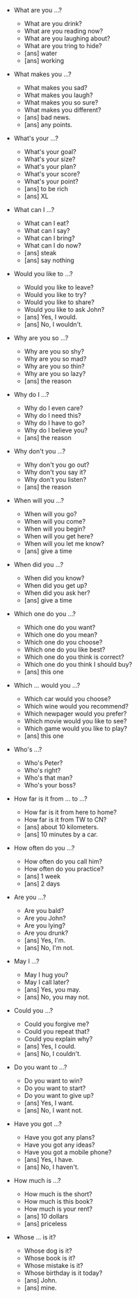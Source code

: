 - What are you ...?
  - What are you drink?
  - What are you reading now?
  - What are you laughing about?
  - What are you tring to hide?
  - [ans] water
  - [ans] working

- What makes you ...?
  - What makes you sad?
  - What makes you laugh?
  - What makes you so sure?
  - What makes you different?
  - [ans] bad news.
  - [ans] any points.

- What's your ...?
  - What's your goal?
  - What's your size?
  - What's your plan?
  - What's your score?
  - What's your point?
  - [ans] to be rich
  - [ans] XL

- What can I ...?
  - What can I eat?
  - What can I say?
  - What can I bring?
  - What can I do now?
  - [ans] steak
  - [ans] say nothing

- Would you like to ...?
  - Would you like to leave?
  - Would you like to try?
  - Would you like to share?
  - Would you like to ask John?
  - [ans] Yes, I would.
  - [ans] No, I wouldn't.

- Why are you so ...?
  - Why are you so shy?
  - Why are you so mad?
  - Why are you so thin?
  - Why are you so lazy?
  - [ans] the reason

- Why do I ...?
  - Why do I even care?
  - Why do I need this?
  - Why do I have to go?
  - Why do I believe you?
  - [ans] the reason

- Why don't you ...?
  - Why don't you go out?
  - Why don't you say it?
  - Why don't you listen?
  - [ans] the reason

- When will you ...?
  - When will you go?
  - When will you come?
  - When will you begin?
  - When will you get here?
  - When will you let me know?
  - [ans] give a time

- When did you ...?
  - When did you know?
  - When did you get up?
  - When did you ask her?
  - [ans] give a time

- Which one do you ...?
  - Which one do you want?
  - Which one do you mean?
  - Which one do you choose?
  - Which one do you like best?
  - Which one do you think is correct?
  - Which one do you think I should buy?
  - [ans] this one

- Which ... would you ...?
  - Which car would you choose?
  - Which wine would you recommend?
  - Which newpager would you prefer?
  - Which movie would you like to see?
  - Which game would you like to play?
  - [ans] this one

- Who's ...?
  - Who's Peter?
  - Who's right?
  - Who's that man?
  - Who's your boss?



- How far is it from ... to ...?
  - How far is it from here to home?
  - How far is it from TW to CN?
  - [ans] about 10 kilometers.
  - [ans] 10 minutes by a car.

- How often do you ...?
  - How often do you call him?
  - How often do you practice?
  - [ans] 1 week
  - [ans] 2 days

- Are you ...?
  - Are you bald?
  - Are you John?
  - Are you lying?
  - Are you drunk?
  - [ans] Yes, I'm.
  - [ans] No, I'm not.

- May I ...?
  - May I hug you?
  - May I call later?
  - [ans] Yes, you may.
  - [ans] No, you may not.

- Could you ...?
  - Could you forgive me?
  - Could you repeat that?
  - Could you explain why?
  - [ans] Yes, I could.
  - [ans] No, I couldn't.

- Do you want to ...?
  - Do you want to win?
  - Do you want to start?
  - Do you want to give up?
  - [ans] Yes, I want.
  - [ans] No, I want not.

- Have you got ...?
  - Have you got any plans?
  - Have you got any ideas?
  - Have you got a mobile phone?
  - [ans] Yes, I have.
  - [ans] No, I haven't.

- How much is ...?
  - How much is the short?
  - How much is this book?
  - How much is your rent?
  - [ans] 10 dollars
  - [ans] priceless

- Whose ... is it?
  - Whose dog is it?
  - Whose book is it?
  - Whose mistake is it?
  - Whose birthday is it today?
  - [ans] John.
  - [ans] mine.

